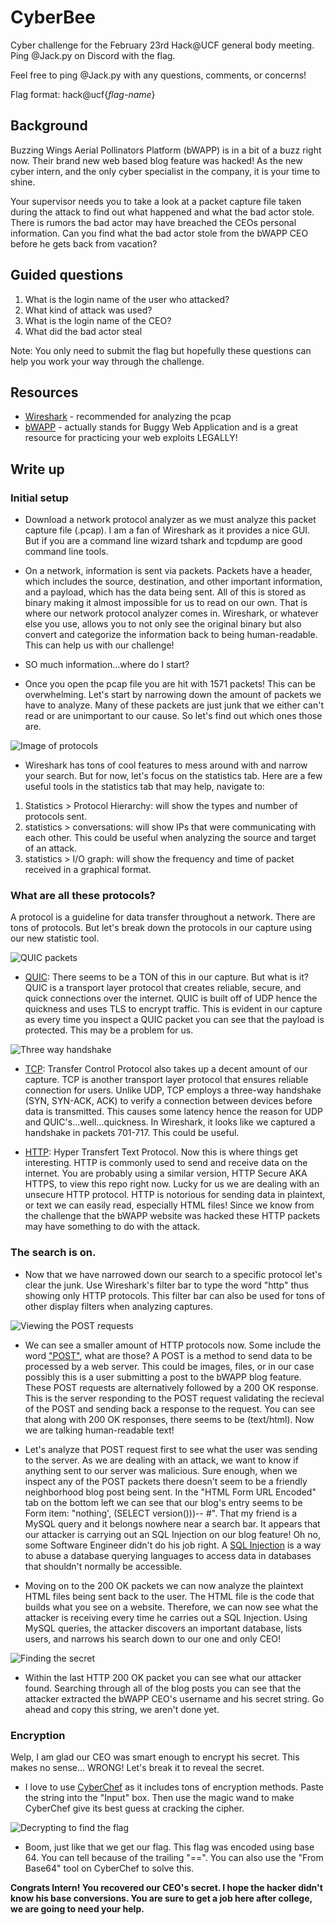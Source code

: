 # CyberBee
Cyber challenge for the February 23rd Hack@UCF general body meeting. Ping @Jack.py on Discord with the flag.

Feel free to ping @Jack.py with any questions, comments, or concerns!

Flag format: hack@ucf{*flag-name*}

## Background
Buzzing Wings Aerial Pollinators Platform (bWAPP) is in a bit of a buzz right now. Their brand new web based blog feature was hacked! As the new cyber intern, and the only cyber specialist in the company, it is your time to shine. 

Your supervisor needs you to take a look at a packet capture file taken during the attack to find out what happened and what the bad actor stole. There is rumors the bad actor may have breached the CEOs personal information. Can you find what the bad actor stole from the bWAPP CEO before he gets back from vacation?

## Guided questions
1. What is the login name of the user who attacked?
2. What kind of attack was used?
3. What is the login name of the CEO?
4. What did the bad actor steal

Note: You only need to submit the flag but hopefully these questions can help you work your way through the challenge.

## Resources
+ [Wireshark](https://www.wireshark.org/) - recommended for analyzing the pcap
+ [bWAPP](http://www.itsecgames.com/) - actually stands for Buggy Web Application and is a great resource for practicing your web exploits LEGALLY!

## Write up

### Initial setup
 - Download a network protocol analyzer as we must analyze this packet capture file (.pcap). I am a fan of Wireshark as it provides a nice GUI. But if you are a command line wizard tshark and tcpdump are good command line tools.
 
 - On a network, information is sent via packets. Packets have a header, which includes the source, destination, and other important information, and a payload, which has the data being sent. All of this is stored as binary making it almost impossible for us to read on our own. That is where our network protocol analyzer comes in. Wireshark, or whatever else you use, allows you to not only see the original binary but also convert and categorize the information back to being human-readable. This can help us with our challenge!

 + SO much information...where do I start?
  - Once you open the pcap file you are hit with 1571 packets! This can be overwhelming. Let's start by narrowing down the amount of packets we have to analyze. Many of these packets are just junk that we either can't read or are unimportant to our cause. So let's find out which ones those are.

![Image of protocols](assets/img3proto.png)
    
  - Wireshark has tons of cool features to mess around with and narrow your search. But for now, let's focus on the statistics tab. Here are a few useful tools in the statistics tab that may help, navigate to:
  1. Statistics > Protocol Hierarchy: will show the types and number of protocols sent.
  2. statistics > conversations: will show IPs that were communicating with each other. This could be useful when analyzing the source and target of an attack.
  3. statistics > I/O graph: will show the frequency and time of packet received in a graphical format.

### What are all these protocols?
 A protocol is a guideline for data transfer throughout a network. There are tons of protocols. But let's break down the protocols in our capture using our new statistic tool. 

 ![QUIC packets](assets/img1quic.png)
 
 - [QUIC](https://www.auvik.com/franklyit/blog/what-is-quic-protocol/): There seems to be a TON of this in our capture. But what is it? QUIC is a transport layer protocol that creates reliable, secure, and quick connections over the internet. QUIC is built off of UDP hence the quickness and uses TLS to encrypt traffic. This is evident in our capture as every time you inspect a QUIC packet you can see that the payload is protected. This may be a problem for us.

![Three way handshake](assets/img2tcp.png)
   
 - [TCP](https://www.geeksforgeeks.org/what-is-transmission-control-protocol-tcp/): Transfer Control Protocol also takes up a decent amount of our capture. TCP is another transport layer protocol that ensures reliable connection for users. Unlike UDP, TCP employs a three-way handshake (SYN, SYN-ACK, ACK) to verify a connection between devices before data is transmitted. This causes some latency hence the reason for UDP and QUIC's...well...quickness. In Wireshark, it looks like we captured a handshake in packets 701-717. This could be useful.
   
 - [HTTP](https://developer.mozilla.org/en-US/docs/Web/HTTP/Overview): Hyper Transfert Text Protocol. Now this is where things get interesting. HTTP is commonly used to send and receive data on the internet. You are probably using a similar version, HTTP Secure AKA HTTPS, to view this repo right now. Lucky for us we are dealing with an unsecure HTTP protocol. HTTP is notorious for sending data in plaintext, or text we can easily read, especially HTML files! Since we know from the challenge that the bWAPP website was hacked these HTTP packets may have something to do with the attack.

### The search is on.
-  Now that we have narrowed down our search to a specific protocol let's clear the junk. Use Wireshark's filter bar to type the word "http" thus showing only HTTP protocols. This filter bar can also be used for tons of other display filters when analyzing captures.

![Viewing the POST requests](assets/img4post.png)

 - We can see a smaller amount of HTTP protocols now. Some include the word ["POST"](https://developer.mozilla.org/en-US/docs/Web/HTTP/Methods/POST), what are those? A POST is a method to send data to be processed by a web server. This could be images, files, or in our case possibly this is a user submitting a post to the bWAPP blog feature. These POST requests are alternatively followed by a 200 OK response. This is the server responding to the POST request validating the recieval of the POST and sending back a response to the request. You can see that along with 200 OK responses, there seems to be (text/html). Now we are talking human-readable text!

 - Let's analyze that POST request first to see what the user was sending to the server. As we are dealing with an attack, we want to know if anything sent to our server was malicious. Sure enough, when we inspect any of the POST packets there doesn't seem to be a friendly neighborhood blog post being sent. In the "HTML Form URL Encoded" tab on the bottom left we can see that our blog's entry seems to be Form item: "nothing', (SELECT version()))-- #". That my friend is a MySQL query and it belongs nowhere near a search bar. It appears that our attacker is carrying out an SQL Injection on our blog feature! Oh no, some Software Engineer didn't do his job right. A [SQL Injection](https://owasp.org/www-community/attacks/SQL_Injection) is a way to abuse a database querying languages to access data in databases that shouldn't normally be accessible. 

 - Moving on to the 200 OK packets we can now analyze the plaintext HTML files being sent back to the user. The HTML file is the code that builds what you see on a website. Therefore, we can now see what the attacker is receiving every time he carries out a SQL Injection. Using MySQL queries, the attacker discovers an important database, lists users, and narrows his search down to our one and only CEO!

 ![Finding the secret](assets/img5inject.png)
 
 - Within the last HTTP 200 OK packet you can see what our attacker found. Searching through all of the blog posts you can see that the attacker extracted the bWAPP CEO's username and his secret string. Go ahead and copy this string, we aren't done yet.

### Encryption
 Welp, I am glad our CEO was smart enough to encrypt his secret. This makes no sense... WRONG! Let's break it to reveal the secret. 

 - I love to use [CyberChef](https://gchq.github.io/CyberChef/) as it includes tons of encryption methods. Paste the string into the "Input" box. Then use the magic wand to make CyberChef give its best guess at cracking the cipher. 

![Decrypting to find the flag](assets/img6encrpyt.png)
  
 - Boom, just like that we get our flag. This flag was encoded using base 64. You can tell because of the trailing "==". You can also use the "From Base64" tool on CyberChef to solve this.


**Congrats Intern! You recovered our CEO's secret. I hope the hacker didn't know his base conversions. You are sure to get a job here after college, we are going to need your help.**
